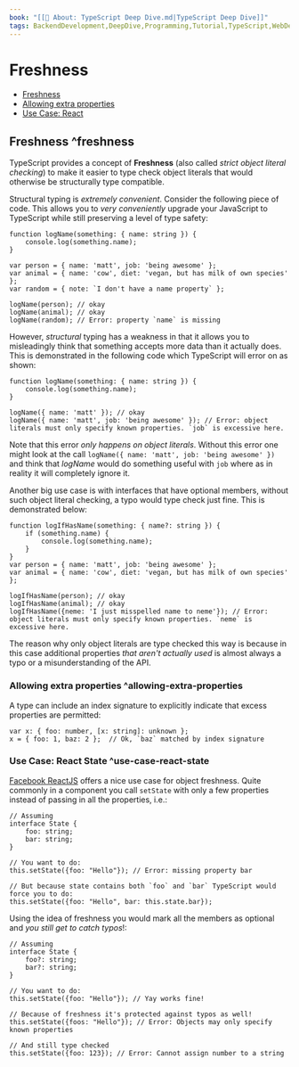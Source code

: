 ```yaml
---
book: "[[📓 About꞉ TypeScript Deep Dive.md|TypeScript Deep Dive]]"
tags: BackendDevelopment,DeepDive,Programming,Tutorial,TypeScript,WebDevelopment
---
```


# Freshness

- [Freshness](Freshness.md#^freshness)
- [Allowing extra properties](Freshness.md#^allowing-extra-properties)
- [Use Case: React](Freshness.md#^use-case-react-state)

## Freshness ^freshness

TypeScript provides a concept of **Freshness** (also called _strict object literal checking_) to make it easier to type check object literals that would otherwise be structurally type compatible.

Structural typing is _extremely convenient_. Consider the following piece of code. This allows you to _very conveniently_ upgrade your JavaScript to TypeScript while still preserving a level of type safety:

```
function logName(something: { name: string }) {
    console.log(something.name);
}

var person = { name: 'matt', job: 'being awesome' };
var animal = { name: 'cow', diet: 'vegan, but has milk of own species' };
var random = { note: `I don't have a name property` };

logName(person); // okay
logName(animal); // okay
logName(random); // Error: property `name` is missing
```

However, _structural_ typing has a weakness in that it allows you to misleadingly think that something accepts more data than it actually does. This is demonstrated in the following code which TypeScript will error on as shown:

```
function logName(something: { name: string }) {
    console.log(something.name);
}

logName({ name: 'matt' }); // okay
logName({ name: 'matt', job: 'being awesome' }); // Error: object literals must only specify known properties. `job` is excessive here.
```

Note that this error _only happens on object literals_. Without this error one might look at the call `logName({ name: 'matt', job: 'being awesome' })` and think that _logName_ would do something useful with `job` where as in reality it will completely ignore it.

Another big use case is with interfaces that have optional members, without such object literal checking, a typo would type check just fine. This is demonstrated below:

```
function logIfHasName(something: { name?: string }) {
    if (something.name) {
        console.log(something.name);
    }
}
var person = { name: 'matt', job: 'being awesome' };
var animal = { name: 'cow', diet: 'vegan, but has milk of own species' };

logIfHasName(person); // okay
logIfHasName(animal); // okay
logIfHasName({neme: 'I just misspelled name to neme'}); // Error: object literals must only specify known properties. `neme` is excessive here.
```

The reason why only object literals are type checked this way is because in this case additional properties _that aren't actually used_ is almost always a typo or a misunderstanding of the API.

### Allowing extra properties ^allowing-extra-properties

A type can include an index signature to explicitly indicate that excess properties are permitted:

```
var x: { foo: number, [x: string]: unknown };
x = { foo: 1, baz: 2 };  // Ok, `baz` matched by index signature
```

### Use Case: React State ^use-case-react-state

[Facebook ReactJS](https://facebook.github.io/react/) offers a nice use case for object freshness. Quite commonly in a component you call `setState` with only a few properties instead of passing in all the properties, i.e.:

```
// Assuming
interface State {
    foo: string;
    bar: string;
}

// You want to do: 
this.setState({foo: "Hello"}); // Error: missing property bar

// But because state contains both `foo` and `bar` TypeScript would force you to do: 
this.setState({foo: "Hello", bar: this.state.bar});
```

Using the idea of freshness you would mark all the members as optional and _you still get to catch typos_!:

```
// Assuming
interface State {
    foo?: string;
    bar?: string;
}

// You want to do: 
this.setState({foo: "Hello"}); // Yay works fine!

// Because of freshness it's protected against typos as well!
this.setState({foos: "Hello"}); // Error: Objects may only specify known properties

// And still type checked
this.setState({foo: 123}); // Error: Cannot assign number to a string
```